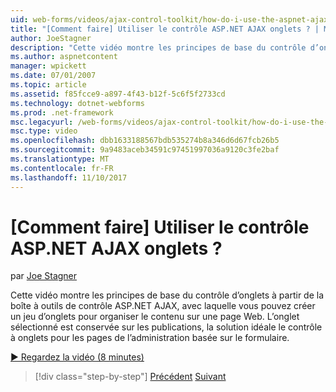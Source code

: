 ```yaml
---
uid: web-forms/videos/ajax-control-toolkit/how-do-i-use-the-aspnet-ajax-tabs-control
title: "[Comment faire] Utiliser le contrôle ASP.NET AJAX onglets ? | Microsoft Docs"
author: JoeStagner
description: "Cette vidéo montre les principes de base du contrôle d’onglets à partir de la boîte à outils de contrôle ASP.NET AJAX, avec lequel vous pouvez créer un jeu d’onglets pour organiser le contenu sur..."
ms.author: aspnetcontent
manager: wpickett
ms.date: 07/01/2007
ms.topic: article
ms.assetid: f85fcce9-a897-4f43-b12f-5c6f5f2733cd
ms.technology: dotnet-webforms
ms.prod: .net-framework
msc.legacyurl: /web-forms/videos/ajax-control-toolkit/how-do-i-use-the-aspnet-ajax-tabs-control
msc.type: video
ms.openlocfilehash: dbb1633188567bdb535274b8a346d6d67fcb26b5
ms.sourcegitcommit: 9a9483aceb34591c97451997036a9120c3fe2baf
ms.translationtype: MT
ms.contentlocale: fr-FR
ms.lasthandoff: 11/10/2017
---
```

<a name="how-do-i-use-the-aspnet-ajax-tabs-control"></a>[Comment faire] Utiliser le contrôle ASP.NET AJAX onglets ?
====================
par [Joe Stagner](https://github.com/JoeStagner)

Cette vidéo montre les principes de base du contrôle d’onglets à partir de la boîte à outils de contrôle ASP.NET AJAX, avec laquelle vous pouvez créer un jeu d’onglets pour organiser le contenu sur une page Web. L’onglet sélectionné est conservée sur les publications, la solution idéale le contrôle à onglets pour les pages de l’administration basée sur le formulaire.

[&#9654; Regardez la vidéo (8 minutes)](https://channel9.msdn.com/Blogs/ASP-NET-Site-Videos/how-do-i-use-the-aspnet-ajax-tabs-control)

>[!div class="step-by-step"]
[Précédent](how-do-i-use-the-aspnet-ajax-resizablecontrol-extender.md)
[Suivant](how-do-i-use-the-aspnet-ajax-slideshow-extender.md)
